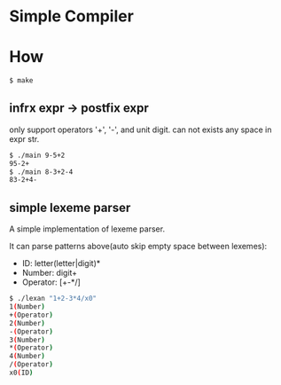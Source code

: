 # Simple Compiler


# How

```bash
$ make
```

## infrx expr -> postfix expr

only support operators '+', '-', and unit digit. can not exists any space in expr str.

```bash
$ ./main 9-5+2
95-2+
$ ./main 8-3+2-4
83-2+4-
```

## simple lexeme parser

A simple implementation of lexeme parser.

It can parse patterns above(auto skip empty space between lexemes):

- ID: letter(letter|digit)*
- Number: digit+
- Operator: [+-*/]

```bash
$ ./lexan "1+2-3*4/x0"
1(Number)
+(Operator)
2(Number)
-(Operator)
3(Number)
*(Operator)
4(Number)
/(Operator)
x0(ID)
```



